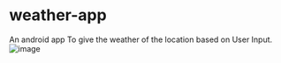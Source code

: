 # weather-app
An android app To give the weather of the location based on User Input.
![image](https://github.com/fatma-56789/weather-app/assets/135344307/8f893d29-21a0-4882-b879-3404ba905770)

